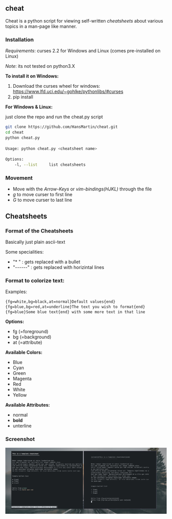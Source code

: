 ## cheat


Cheat is a python script for viewing self-written _cheatsheets_ about various topics in a man-page like manner.


### Installation

_Requirements_: curses 2.2 for Windows and Linux (comes pre-installed on Linux)

_Note_: its not tested on python3.X

**To install it on Windows:**
1) Download the curses wheel for windows: https://www.lfd.uci.edu/~gohlke/pythonlibs/#curses
2) pip install <curses-wheel>

**For Windows & Linux:**

just clone the repo and run the cheat.py script
```sh
git clone https://github.com/HansMartin/cheat.git
cd cheat
python cheat.py

Usage: python cheat.py <cheatsheet name>

Options:
    -l, --list     list cheatsheets
```


### Movement

* Move with the *Arrow-Keys* or *vim-bindings(HJKL)* through the file
* *g* to move curser to first line
* *G* to move curser to last line

## Cheatsheets

### Format of the Cheatsheets

Basically just plain ascii-text

Some specialities:

- "* "      : gets replaced with a bullet
- "------"  : gets replaced with horizintal lines

### Format to colorize text:

Examples:

```
{fg=white,bg=black,at=normal}Default values{end}
{fg=blue,bg=red,at=underline}The text you wish to format{end}
{fg=blue}Some blue text{end} with some more text in that line
```


**Options:**
- fg (=foreground)
- bg (=background)
- at (=attribute)

**Available Colors:**
* Blue
* Cyan
* Green
* Magenta
* Red
* White
* Yellow

**Available Attributes:**
* normal
* __bold__
* unterline


### Screenshot

![Screenshot](showcase.png)
